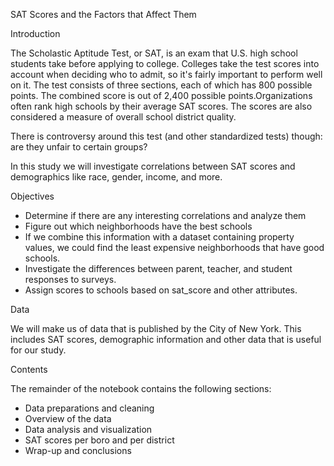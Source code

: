 <p>SAT Scores and the Factors that Affect Them</p>
<p>Introduction</p>
<p>The Scholastic Aptitude Test, or SAT, is an exam that U.S. high school students take before applying to college. Colleges take the test scores into account when deciding who to admit, so it's fairly important to perform well on it. The test consists of three sections, each of which has 800 possible points. The combined score is out of 2,400 possible points.Organizations often rank high schools by their average SAT scores. The scores are also considered a measure of overall school district quality.</p>

<p>There is controversy around this test (and other standardized tests) though: are they unfair to certain groups?</p>

<p>In this study we will investigate correlations between SAT scores and demographics like race, gender, income, and more.</p>

<p>Objectives</p>

* Determine if there are any interesting correlations and analyze them
* Figure out which neighborhoods have the best schools
 * If we combine this information with a dataset containing property values, we could find the least expensive neighborhoods that have good schools.
* Investigate the differences between parent, teacher, and student responses to surveys.
* Assign scores to schools based on sat_score and other attributes.

<p>Data</p>
<p>We will make us of data that is published by the City of New York. This includes SAT scores, demographic information and other data that is useful for our study.</p>

<p>Contents</p>

<p>The remainder of the notebook contains the following sections:</p>

* Data preparations and cleaning
* Overview of the data
* Data analysis and visualization
* SAT scores per boro and per district
* Wrap-up and conclusions
